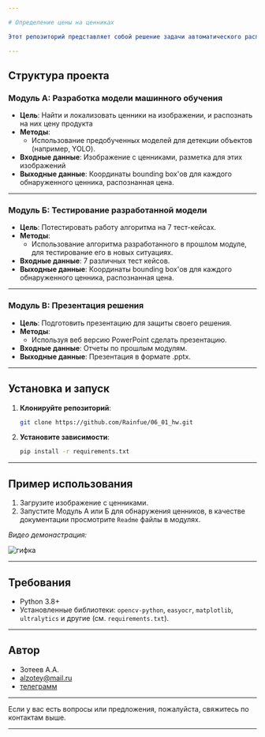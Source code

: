 ```yaml
---

# Определение цены на ценниках

Этот репозиторий представляет собой решение задачи автоматического распознавания и определения цены на ценниках с использованием методов компьютерного зрения и машинного обучения. Задача разделена на три модуля: А, Б и В.

---
```


## **Структура проекта**

### **Модуль А: Разработка модели машинного обучения**
- **Цель**: Найти и локализовать ценники на изображении, и распознать на них цену продукта
- **Методы**:
  - Использование предобученных моделей для детекции объектов (например, YOLO).
- **Входные данные**: Изображение с ценниками, разметка для этих изображений
- **Выходные данные**: Координаты bounding box'ов для каждого обнаруженного ценника, распознанная цена.

---

### **Модуль Б: Тестирование разработанной модели**
- **Цель**: Потестировать работу алгоритма на 7 тест-кейсах.
- **Методы**:
  - Использование алгоритма разработанного в прошлом модуле, для тестирование его в новых ситуациях.
- **Входные данные**: 7 различных тест кейсов.
- **Выходные данные**: Координаты bounding box'ов для каждого обнаруженного ценника, распознанная цена.

---

### **Модуль В: Презентация решения**
- **Цель**: Подготовить презентацию для защиты своего решения.
- **Методы**:
  - Используя веб версию PowerPoint сделать презентацию.
- **Входные данные**: Отчеты по прошлым модулям.
- **Выходные данные**: Презентация в формате .pptx.

---

## **Установка и запуск**

1. **Клонируйте репозиторий**:
   ```bash
   git clone https://github.com/Rainfue/06_01_hw.git
   ```

2. **Установите зависимости**:
   ```bash
   pip install -r requirements.txt
   ```

---

## **Пример использования**

1. Загрузите изображение с ценниками.
2. Запустите Модуль А или Б для обнаружения ценников, в качестве документации просмотрите `Readme` файлы в модулях.

*Видео демонастрация:*

![гифка](https://github.com/Rainfue/06_01_hw/blob/main/Module_B/demo.gif?raw=true)

---

## **Требования**
- Python 3.8+
- Установленные библиотеки: `opencv-python`, `easyocr`, `matplotlib`, `ultralytics` и другие (см. `requirements.txt`).

---

## **Автор**
- Зотеев А.А.
- alzotey@mail.ru
- [телеграмм](https://t.me/Wab_aqua_silente_caveW)

---

Если у вас есть вопросы или предложения, пожалуйста, свяжитесь по контактам выше.

---
